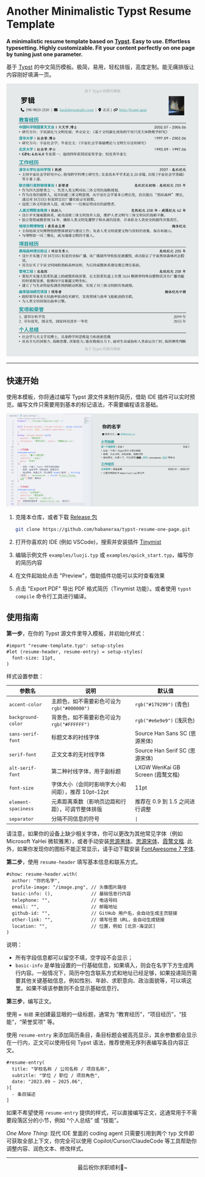 # Another Minimalistic Typst Resume Template

**A minimalistic resume template based on [Typst](https://typst.app/). Easy to use. Effortless typesetting. Highly customizable. Fit your content perfectly on one page by tuning just one parameter.**

基于 [Typst](https://typst.app/) 的中文简历模板。极简，易用，轻松排版，高度定制。能无痛排版让内容刚好填满一页。

![简历效果预览](assets/luoji.png)

---

## 快速开始

使用本模板，你将通过编写 Typst 源文件来制作简历，借助 IDE 插件可以实时预览。编写文件只需要用到基本的标记语法，不需要编程语言基础。

![教程示例](assets/tutorial.png)

1. 克隆本仓库，或者下载 [Release 包](https://github.com/habaneraa/typst-resume-one-page/releases)
   ```bash
   git clone https://github.com/habaneraa/typst-resume-one-page.git
   ```

2. 打开你喜欢的 IDE (例如 VSCode)，搜索并安装插件 [Tinymist](https://github.com/Myriad-Dreamin/tinymist)

3. 编辑示例文件 `examples/luoji.typ` 或 `examples/quick_start.typ`，编写你的简历内容

4. 在文件起始处点击 "Preview"，借助插件功能可以实时查看效果

5. 点击 "Export PDF" 导出 PDF 格式简历（Tinymist 功能）。或者使用 `typst compile` 命令行工具进行编译。

## 使用指南

**第一步**，在你的 Typst 源文件里导入模板，并初始化样式：

```typst
#import "resume-template.typ": setup-styles
#let (resume-header, resume-entry) = setup-styles(
  font-size: 11pt,
)
```

样式设置参数：

| 参数名 | 说明 | 默认值 |
|---------------------|------------------------------|-------------------|
| `accent-color`      | 主颜色，如不需要彩色可设为 `rgb("#000000")` | `rgb("#179299")` (青色) |
| `background-color`  | 背景色，如不需要彩色可设为 `rgb("#FFFFFF")` | `rgb("#e6e9e9")` (浅灰色) |
| `sans-serif-font`   | 标题文本的衬线字体 | Source Han Sans SC (思源黑体) |
| `serif-font`        | 正文文本的无衬线字体 | Source Han Serif SC (思源宋体) |
| `alt-serif-font`    | 第二种衬线字体，用于副标题 | LXGW WenKai GB Screen (霞鹜文楷) |
| `font-size`         | 字体大小（会同时影响字大小和间距），推荐 10pt–12pt | 11pt |
| `element-spaciness` | 元素距离乘数（影响页边距和行距），可调节整体排版 | 推荐在 0.9 到 1.5 之间进行调整 |
| `separator`         | 分隔不同信息的符号 | ` \| ` |

请注意，如果你的设备上缺少相关字体，你可以更改为其他常见字体（例如 Microsoft YaHei 微软雅黑），或者手动安装[思源黑体](https://github.com/adobe-fonts/source-han-sans)、[思源宋体](https://github.com/adobe-fonts/source-han-serif)、[霞鹜文楷](https://github.com/lxgw/LxgwWenKai-Screen). 此外，如果你发现你的图标不能正常显示，请手动下载安装 [FontAwesome 7 字体](https://fontawesome.com/download).

**第二步**，使用 `resume-header` 填写基本信息和联系方式。

```typst
#show: resume-header.with(
  author: "你的名字",
  profile-image: "/image.png", // 头像图片路径
  basic-info: (),              // 基础信息行内容
  telephone: "",               // 电话号码
  email: "",                   // 邮箱地址
  github-id: "",               // GitHub 用户名，会自动生成主页链接
  other-link: "",              // 填写任意 URL，会自动生成链接
  location: "",                // 位置，例如 [北京-海淀区]
)
```

说明：
- 所有字段信息都可以留空不填，空字段不会显示；
- `basic-info` 是单独设置的一行基础信息，如果填入，则会在名字下方生成两行内容。一般情况下，简历中包含联系方式和地址已经足够，如果投递简历需要其他关键基础信息，例如性别、年龄、求职意向、政治面貌等，可以填这里。如果不填该参数则不会显示基础信息行。

**第三步**，编写正文。

使用 `= 标题` 来创建最显眼的一级标题，通常为 “教育经历”，“项目经历”，“技能”，“荣誉奖项” 等。

使用 `resume-entry` 来添加简历条目，条目标题会被高亮显示，其余参数都会显示在一行内，正文可以使用任何 Typst 语法，推荐使用无序列表编写条目内容正文。

```typst
#resume-entry(
  title: "学校名称 / 公司名称 / 项目名称",
  subtitle: "学位 / 职位 / 项目角色",
  date: "2023.09 ~ 2025.06",
)[
  - 条目描述
]
```

如果不希望使用 `resume-entry` 提供的样式，可以直接编写正文，这通常用于不需要段落区分的小节，例如 “个人总结” 或 “技能”。

*One More Thing*: 现代 IDE 里面的 coding agent 只需要引用到两个 typ 文件即可获取全部上下文，你完全可以使用 Copilot/Cursor/ClaudeCode 等工具帮助你调整内容、润色文本、修改样式。

---

<p align="center">最后祝你求职顺利🥰~ </p>
